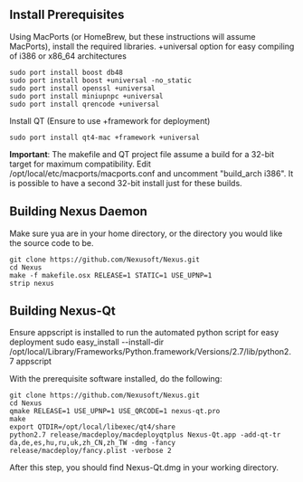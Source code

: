 ## Install Prerequisites

Using MacPorts (or HomeBrew, but these instructions will assume MacPorts), install the required libraries. +universal option for easy compiling of i386 or x86_64 architectures

    sudo port install boost db48
    sudo port install boost +universal -no_static
    sudo port install openssl +universal
    sudo port install miniupnpc +universal 
    sudo port install qrencode +universal

Install QT (Ensure to use +framework for deployment)

    sudo port install qt4-mac +framework +universal

**Important**: The makefile and QT project file assume a build for a 32-bit target for maximum compatibility. Edit /opt/local/etc/macports/macports.conf and uncomment "build_arch i386". It is possible to have a second 32-bit install just for these builds.

## Building Nexus Daemon

Make sure yua are in your home directory, or the directory you would like the source code to be.

    git clone https://github.com/Nexusoft/Nexus.git
    cd Nexus
    make -f makefile.osx RELEASE=1 STATIC=1 USE_UPNP=1
    strip nexus

## Building Nexus-Qt
Ensure appscript is installed to run the automated python script for easy deployment
	sudo easy_install --install-dir /opt/local/Library/Frameworks/Python.framework/Versions/2.7/lib/python2.7 appscript

With the prerequisite software installed, do the following:

    git clone https://github.com/Nexusoft/Nexus.git
    cd Nexus
    qmake RELEASE=1 USE_UPNP=1 USE_QRCODE=1 nexus-qt.pro
    make
    export QTDIR=/opt/local/libexec/qt4/share
    python2.7 release/macdeploy/macdeployqtplus Nexus-Qt.app -add-qt-tr da,de,es,hu,ru,uk,zh_CN,zh_TW -dmg -fancy release/macdeploy/fancy.plist -verbose 2

After this step, you should find Nexus-Qt.dmg in your working directory.
